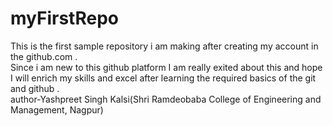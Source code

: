 # myFirstRepo
This is the first sample repository i am making after creating my account in the github.com . <br> Since i am new to this github platform I am really exited about this and hope I will enrich my skills and excel after learning the required basics of the git and github .
<br>
author-Yashpreet Singh Kalsi(Shri Ramdeobaba College of Engineering and Management, Nagpur)
